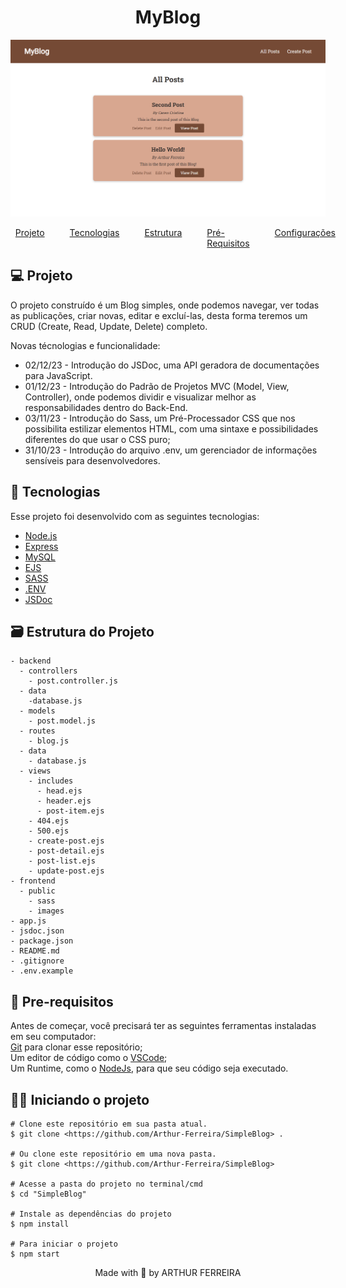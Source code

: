 <h1 align="center">
    MyBlog
</h1>
<img src="frontend/public/images/layout.png" alt="My Blog Layout"/>

<nav>
  <ul style="list-style:none;display:flex;justify-content:center;gap:40px;">
    <li>
      <a href="#projeto">Projeto</a>
    </li>
    <li>
      <a href="#tecnologias">Tecnologias</a>
    </li>
    <li>
      <a href="#estrutura">Estrutura</a>
    </li>
    <li>
      <a href="#requisitos">Pré-Requisitos</a>
    </li>
    <li>
      <a href="#configuracoes">Configurações</a>
    </li>
  </ul>
</nav>

<h2 id="projeto">💻 Projeto</h2>

O projeto construído é um Blog simples, onde podemos navegar, ver todas as publicações, criar novas, editar e excluí-las, desta forma teremos um CRUD (Create, Read, Update, Delete) completo.

Novas técnologias e funcionalidade:

- 02/12/23 - Introdução do JSDoc, uma API geradora de documentações para JavaScript.
- 01/12/23 - Introdução do Padrão de Projetos MVC (Model, View, Controller), onde podemos dividir e visualizar melhor as responsabilidades dentro do Back-End.
- 03/11/23 - Introdução do Sass, um Pré-Processador CSS que nos possibilita estilizar elementos HTML, com uma sintaxe e possibilidades diferentes do que usar o CSS puro;
- 31/10/23 - Introdução do arquivo .env, um gerenciador de informações sensíveis para desenvolvedores.

<h2 id="tecnologias">🚀 Tecnologias</h2>

Esse projeto foi desenvolvido com as seguintes tecnologias:

- [Node.js](https://nodejs.org/en/)
- [Express](https://expressjs.com/pt-br/)
- [MySQL](https://www.mysql.com/)
- [EJS](https://ejs.co/)
- [SASS](https://sass-lang.com/)
- [.ENV](https://www.dotenv.org/)
- [JSDoc](https://jsdoc.app/)


<h2 id="estrutura">🗃 Estrutura do Projeto</h2>

```
- backend
  - controllers
    - post.controller.js
  - data
    -database.js
  - models
    - post.model.js
  - routes
    - blog.js
  - data
    - database.js
  - views
    - includes
      - head.ejs
      - header.ejs
      - post-item.ejs
    - 404.ejs
    - 500.ejs
    - create-post.ejs
    - post-detail.ejs
    - post-list.ejs
    - update-post.ejs
- frontend
  - public
    - sass
    - images
- app.js
- jsdoc.json
- package.json
- README.md
- .gitignore
- .env.example
```

<h2 id="requisitos">👀 Pre-requisitos</h2>

Antes de começar, você precisará ter as seguintes ferramentas instaladas em seu computador:<br/>
[Git](https://git-scm.com) para clonar esse repositório;<br/>
Um editor de código como o [VSCode](https://code.visualstudio.com/);<br/>
Um Runtime, como o [NodeJs](https://nodejs.org/en), para que seu código seja executado.

<h2 id="configuracoes">👨‍💻 Iniciando o projeto</h2>

```
# Clone este repositório em sua pasta atual.
$ git clone <https://github.com/Arthur-Ferreira/SimpleBlog> .

# Ou clone este repositório em uma nova pasta.
$ git clone <https://github.com/Arthur-Ferreira/SimpleBlog>

# Acesse a pasta do projeto no terminal/cmd
$ cd "SimpleBlog"

# Instale as dependências do projeto
$ npm install

# Para iniciar o projeto
$ npm start
```

<p align="center">
Made with 🖤 by ARTHUR FERREIRA
</p>
